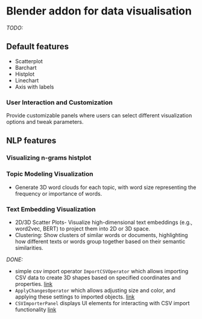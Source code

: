 # Blender addon for data visualisation

*TODO:*

## Default features
- Scatterplot
- Barchart
- Histplot
- Linechart
- Axis with labels

### User Interaction and Customization
Provide customizable panels where users can select different visualization options and tweak parameters.
  
## NLP features
### Visualizing n-grams histplot
### Topic Modeling Visualization 
- Generate 3D word clouds for each topic, with word size representing the frequency or importance of words.
### Text Embedding Visualization
- 2D/3D Scatter Plots- Visualize high-dimensional text embeddings (e.g., word2vec, BERT) to project them into 2D or 3D space.
- Clustering: Show clusters of similar words or documents, highlighting how different texts or words group together based on their semantic similarities.

*DONE:*
- simple csv import operator `ImportCSVOperator` which allows importing CSV data to create 3D shapes based on specified coordinates and properties. [link](https://github.com/marijagjorgjieva/BlenderAddon/blob/main/import_csv_operator.py)
- `ApplyChangesOperator` which allows adjusting size and color, and applying these settings to imported objects. [link](https://github.com/marijagjorgjieva/BlenderAddon/blob/main/apply_changes_operator.py)
- `CSVImporterPanel` displays UI elements for interacting with CSV import functionality [link](https://github.com/marijagjorgjieva/BlenderAddon/blob/main/csv_importer_panel.py)

